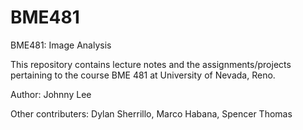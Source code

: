 # BME481
BME481: Image Analysis

This repository contains lecture notes and the assignments/projects pertaining to the course BME 481 at University of Nevada, Reno.

Author: Johnny Lee

Other contributers: Dylan Sherrillo, Marco Habana, Spencer Thomas

